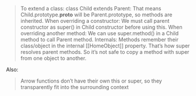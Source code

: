 
>    To extend a class: class Child extends Parent:
        That means Child.prototype.__proto__ will be Parent.prototype, so methods are inherited.
>   When overriding a constructor:
        We must call parent constructor as super() in Child constructor before using this.
>    When overriding another method:
        We can use super.method() in a Child method to call Parent method.
 >   Internals:
        Methods remember their class/object in the internal [[HomeObject]] property. That’s how super resolves parent methods.
        So it’s not safe to copy a method with super from one object to another.

Also:
>    Arrow functions don’t have their own this or super, so they transparently fit into the surrounding context
